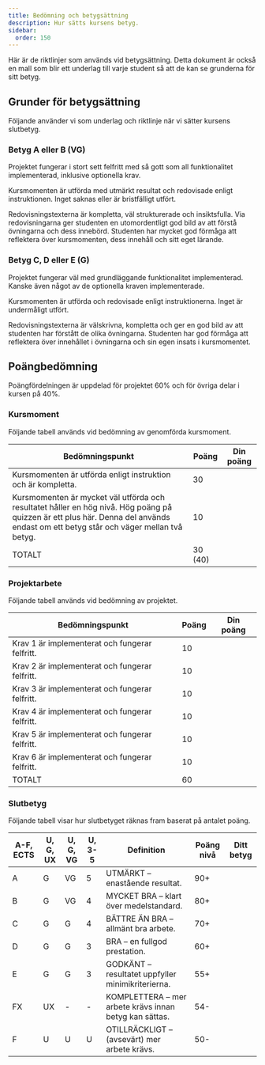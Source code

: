 ```yaml
---
title: Bedömning och betygsättning
description: Hur sätts kursens betyg.
sidebar:
  order: 150
---
```


Här är de riktlinjer som används vid betygsättning. Detta dokument är också en mall som blir ett underlag till varje student så att de kan se grunderna för sitt betyg.

## Grunder för betygsättning

Följande använder vi som underlag och riktlinje när vi sätter kursens slutbetyg.

### Betyg A eller B (VG)

Projektet fungerar i stort sett felfritt med så gott som all funktionalitet implementerad, inklusive optionella krav.

Kursmomenten är utförda med utmärkt resultat och redovisade enligt instruktionen. Inget saknas eller är bristfälligt utfört.

Redovisningstexterna är kompletta, väl strukturerade och insiktsfulla. Via redovisningarna ger studenten en utomordentligt god bild av att förstå övningarna och dess innebörd. Studenten har mycket god förmåga att reflektera över kursmomenten, dess innehåll och sitt eget lärande.

### Betyg C, D eller E (G)

Projektet fungerar väl med grundläggande funktionalitet implementerad. Kanske även något av de optionella kraven implementerade.

Kursmomenten är utförda och redovisade enligt instruktionerna. Inget är undermåligt utfört.

Redovisningstexterna är välskrivna, kompletta och ger en god bild av att studenten har förstått de olika övningarna. Studenten har god förmåga att reflektera över innehållet i övningarna och sin egen insats i kursmomentet.

## Poängbedömning

Poängfördelningen är uppdelad för projektet 60% och för övriga delar i kursen på 40%.

### Kursmoment

Följande tabell används vid bedömning av genomförda kursmoment.

| Bedömningspunkt                                                                                                                              | Poäng   | Din poäng |
| -------------------------------------------------------------------------------------------------------------------------------------------- | ------- | --------- |
| Kursmomenten är utförda enligt instruktion och är kompletta.                                                                                 | 30      |           |
| Kursmomenten är mycket väl utförda och resultatet håller en hög nivå. Hög poäng på quizzen är ett plus här. Denna del används endast om ett betyg står och väger mellan två betyg.  | 10      |           |
| TOTALT                                                                                                                                       | 30 (40) |           |

### Projektarbete

Följande tabell används vid bedömning av projektet.

| Bedömningspunkt                                | Poäng | Din poäng |
| ---------------------------------------------- | ----- | --------- |
| Krav 1 är implementerat och fungerar felfritt. | 10    |           |
| Krav 2 är implementerat och fungerar felfritt. | 10    |           |
| Krav 3 är implementerat och fungerar felfritt. | 10    |           |
| Krav 4 är implementerat och fungerar felfritt. | 10    |           |
| Krav 5 är implementerat och fungerar felfritt. | 10    |           |
| Krav 6 är implementerat och fungerar felfritt. | 10    |           |
| TOTALT                                         | 60    |           |

### Slutbetyg

Följande tabell visar hur slutbetyget räknas fram baserat på antalet poäng.

| A-F, ECTS | U, G, UX | U, G, VG | U, 3-5 | Definition                                             | Poäng nivå | Ditt betyg |
| --------- | -------- | -------- | ------ | ------------------------------------------------------ | ---------- | ---------- |
| A         | G        | VG       | 5      | UTMÄRKT – enastående resultat.                         | 90+        |            |
| B         | G        | VG       | 4      | MYCKET BRA – klart över medelstandard.                 | 80+        |
| C         | G        | G        | 4      | BÄTTRE ÄN BRA – allmänt bra arbete.                    | 70+        |
| D         | G        | G        | 3      | BRA – en fullgod prestation.                           | 60+        |
| E         | G        | G        | 3      | GODKÄNT – resultatet uppfyller minimikriterierna.      | 55+        |
| FX        | UX       | -        | -      | KOMPLETTERA – mer arbete krävs innan betyg kan sättas. | 54-        |
| F         | U        | U        | U      | OTILLRÄCKLIGT – (avsevärt) mer arbete krävs.           | 50-        |
